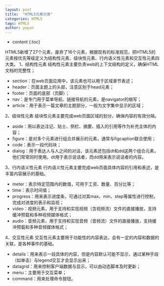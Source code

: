 ```yaml
---
layout: post
title:  "HTML5元素分类"
categories: HTML5
tags: HTML5
author: ywyan
---
```


* content
{:toc}

HTML5新增了27个元素，废弃了16个元素，根据现有的标准规范，把HTML5的元素按优先等级定义为结构性元素、级块性元素、行内语义性元素和交互性元素四大类。
1、结构性元素
结构性元素主要负责web的上下文结构的定义，确保HTML文档的完整性；

- section：在web页面应用中，该元素也可以用于区域章节表述；
- header：页面主题上的头部，注意区别于head元素；
- footer：页面的底部（页脚）；
- nav：是专门用于菜单导航、链接导航的元素，是navigator的缩写；
- article：用于表示一篇文章的主题部分，一般为文字集中显示的区域；

2、级块性元素
级块性元素主要完成web页面区域的划分，确保内容的有效分隔。

- aside：用以表达注记、贴士、侧栏、摘要、插入的引用等作为补充主体的内容；
- figure：是对多个元素进行组合并展示的元素，通常与figcaption联合使用；
- code：表示一段代码块；
- dialog：用于表达人与人之间的对话，该元素还包括dt和dd这两个组合元素，他们常常同时使用。dt用于表示说话者，而dd用来表示说话者的内容。

3、行内语义性元素
行内语义性元素主要完成web页面具体内容的引用和表述，是丰富内容展示的基础。

- meter：表示特定范围内的数值，可用于工资、数量、百分比等；
- time：表示时间值；
- progress：用来表示进度条，可通过对其max、min、step等属性进行控制，完成对进度的表示和监视；
- video：视频元素，用于支持和实现视频（含视频流）文件的直接播放，支持缓冲预载和多种视频媒体格式；
- audio：音频元素，用于支持和实现音频（音频流）文件的直接播放，支持缓冲预载和多种音频媒体格式；

4、交互性元素
交互性元素主要用于功能性的内容表达，会有一定的内容和数据的关联，是各种事件的基础。

- details：用来表示一段具体的内容，但是内容默认可能不显示，通过某种手段（如单击）与legend交互才会显示出来；
- datagrid：用来控制客户端数据与显示，可以由动态脚本及时更新；
- menu：主要用于交互菜单；
- command：用来处理命令按钮。
